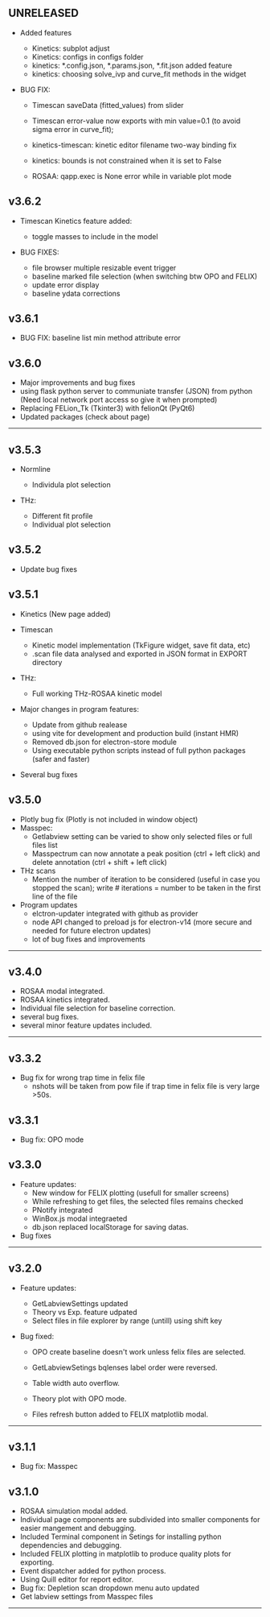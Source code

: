 ## UNRELEASED
- Added features
    - Kinetics: subplot adjust
    - Kinetics: configs in configs folder
    - kinetics: *.config.json, *.params.json, *.fit.json added feature
    - kinetics: choosing solve_ivp and curve_fit methods in the widget

- BUG FIX:
    - Timescan saveData (fitted_values) from slider
    - Timescan error-value now exports with min value=0.1 (to avoid sigma error in curve_fit);
    - kinetics-timescan: kinetic editor filename two-way binding fix
    - kinetics: bounds is not constrained when it is set to False

    - ROSAA: qapp.exec is None error while in variable plot mode
    
## v3.6.2

- Timescan Kinetics feature added:
    - toggle masses to include in the model

- BUG FIXES:
    - file browser multiple resizable event trigger
    - baseline marked file selection (when switching btw OPO and FELIX)
    - update error display
    - baseline ydata corrections
## v3.6.1

- BUG FIX: baseline list min method attribute error 

## v3.6.0

- Major improvements and bug fixes
- using flask python server to communiate transfer (JSON) from python (Need local network port access so give it when prompted)
- Replacing FELion_Tk (Tkinter3) with felionQt (PyQt6)
- Updated packages (check about page)
---

## v3.5.3

- Normline
    - Individula plot selection

- THz: 
    - Different fit profile
    - Individual plot selection

## v3.5.2

- Update bug fixes
## v3.5.1

- Kinetics (New page added)
- Timescan
    - Kinetic model implementation (TkFigure widget, save fit data, etc)
    - .scan file data analysed and exported in JSON format in EXPORT directory
- THz:
    - Full working THz-ROSAA kinetic model

- Major changes in program features:
    - Update from github realease
    - using vite for development and production build (instant HMR)
    - Removed db.json for electron-store module
    - Using executable python scripts instead of full python packages (safer and faster)
- Several bug fixes

## v3.5.0

- Plotly bug fix (Plotly is not included in window object)
- Masspec:
    - Getlabview setting can be varied to show only selected files or full files list
    - Masspectrum can now annotate a peak position (ctrl + left click) and delete annotation (ctrl + shift + left click)
- THz scans
    - Mention the number of iteration to be considered (useful in case you stopped the scan); write # iterations = number to be taken in the first line of the file
- Program updates
    - elctron-updater integrated with github as provider 
    - node API changed to preload js for electron-v14 (more secure and needed for future electron updates)
    - lot of bug fixes and improvements

---
## v3.4.0

- ROSAA modal integrated.
- ROSAA kinetics integrated.
- Individual file selection for baseline correction.
- several bug fixes.
- several minor feature updates included.

---
## v3.3.2

- Bug fix for wrong trap time in felix file 
    - nshots will be taken from pow file if trap time in felix file is very large >50s.
    
## v3.3.1

- Bug fix: OPO mode

## v3.3.0

- Feature updates:
    - New window for FELIX plotting (usefull for smaller screens)
    - While refreshing to get files, the selected files remains checked
    - PNotify integrated
    - WinBox.js modal integraeted
    - db.json replaced localStorage for saving datas.
- Bug fixes    
---
## v3.2.0

- Feature updates:
    - GetLabviewSettings updated
    - Theory vs Exp. feature udpated
    - Select files in file explorer by range (untill) using shift key

- Bug fixed: 
    - OPO create baseline doesn't work unless felix files are selected.
    - GetLabviewSetings bqlenses label order were reversed.
    - Table width auto overflow.

    - Theory plot with OPO mode.
    - Files refresh button added to FELIX matplotlib modal.    
---
## v3.1.1

- Bug fix: Masspec

## v3.1.0

- ROSAA simulation modal added.
- Individual page components are subdivided into smaller components for easier mangement and debugging.
- Included Terminal component in Setings for installing python dependencies and debugging.
- Included FELIX plotting in matplotlib to produce quality plots for exporting.
- Event dispatcher added for python process.
- Using Quill editor for report editor.
- Bug fix: Depletion scan dropdown menu auto updated
- Get labview settings from Masspec files
---
